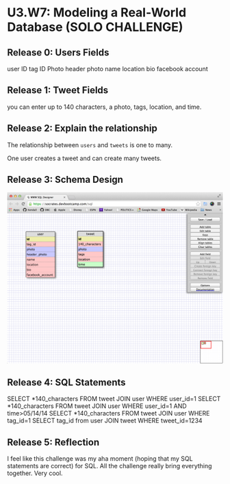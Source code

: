 # U3.W7: Modeling a Real-World Database (SOLO CHALLENGE)

## Release 0: Users Fields
user ID
tag ID
Photo
header photo
name
location
bio
facebook account


## Release 1: Tweet Fields
you can enter up to 140 characters, a photo, tags, location, and time.

## Release 2: Explain the relationship
The relationship between `users` and `tweets` is one to many.

One user creates a tweet and can create many tweets.

## Release 3: Schema Design
![alt tag](https://raw.githubusercontent.com/kendallcarey/phase_0_unit_3/master/week_7/imgs/Screenshot%202014-05-18%2023.11.14.png)

## Release 4: SQL Statements
SELECT *140_characters FROM tweet JOIN user WHERE user_id=1
SELECT *140_characters FROM tweet JOIN user WHERE user_id=1 AND time>05/14/14
SELECT *140_characters FROM tweet JOIN user WHERE tag_id=1
SELECT tag_id from user JOIN tweet WHERE tweet_id=1234

## Release 5: Reflection
I feel like this challenge was my aha moment (hoping that my SQL statements are correct) for SQL. All the challenge really bring everything together. Very cool.
